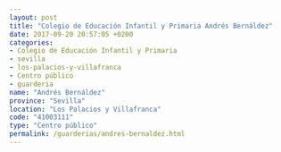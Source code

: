 ```yaml
---
layout: post
title: "Colegio de Educación Infantil y Primaria Andrés Bernáldez"
date: 2017-09-20 20:57:05 +0200
categories:
- Colegio de Educación Infantil y Primaria
- sevilla
- los-palacios-y-villafranca
- Centro público
- guarderia
name: "Andrés Bernáldez"
province: "Sevilla"
location: "Los Palacios y Villafranca"
code: "41003111"
type: "Centro público"
permalink: /guarderias/andres-bernaldez.html
---
```

